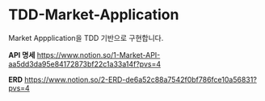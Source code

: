 # TDD-Market-Application
Market Appplication을 TDD 기반으로 구현합니다.

**API 명세**
https://www.notion.so/1-Market-API-aa5dd3da95e84172873bf22c1a33a14f?pvs=4

**ERD**
https://www.notion.so/2-ERD-de6a52c88a7542f0bf786fce10a56831?pvs=4
